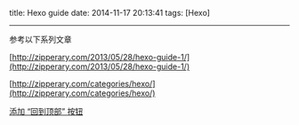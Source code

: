 title: Hexo guide
date: 2014-11-17 20:13:41
tags: [Hexo]

---

参考以下系列文章

[http://zipperary.com/2013/05/28/hexo-guide-1/](http://zipperary.com/2013/05/28/hexo-guide-1/)

[http://zipperary.com/categories/hexo/](http://zipperary.com/categories/hexo/)

[添加 “回到顶部” 按钮](http://wsgzao.github.io/post/hexo-scroll-to-top/)